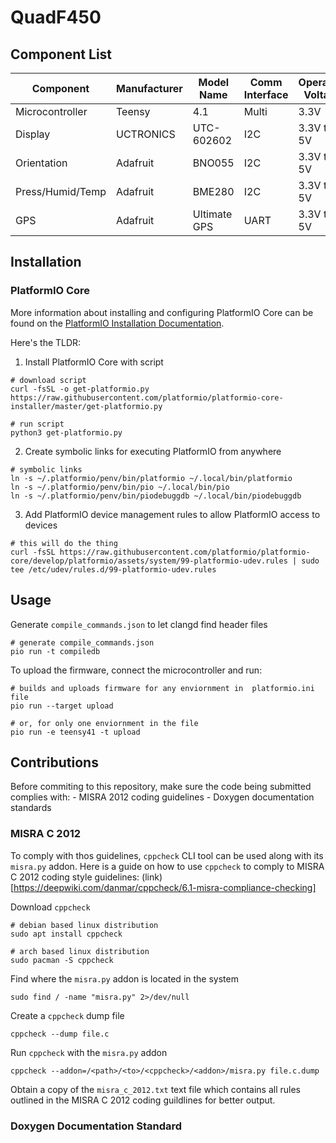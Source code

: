 # QuadF450

## Component List

|    Component      | Manufacturer | Model Name   | Comm Interface | Operating Voltage |
|-------------------|--------------|--------------|----------------|-------------------|
| Microcontroller   | Teensy       | 4.1          | Multi          | 3.3V              |
| Display           | UCTRONICS    | UTC-602602   | I2C            | 3.3V to 5V        |
| Orientation       | Adafruit     | BNO055       | I2C            | 3.3V to 5V        |
| Press/Humid/Temp  | Adafruit     | BME280       | I2C            | 3.3V to 5V        |
| GPS               | Adafruit     | Ultimate GPS | UART           | 3.3V to 5V        |


## Installation

### PlatformIO Core

More information about installing and configuring PlatformIO Core can be found
on the [PlatformIO Installation Documentation](https://docs.platformio.org/en/latest/core/installation/index.html).

Here's the TLDR:

1. Install PlatformIO Core with script
```
# download script
curl -fsSL -o get-platformio.py https://raw.githubusercontent.com/platformio/platformio-core-installer/master/get-platformio.py

# run script
python3 get-platformio.py
```

2. Create symbolic links for executing PlatformIO from anywhere
```
# symbolic links
ln -s ~/.platformio/penv/bin/platformio ~/.local/bin/platformio
ln -s ~/.platformio/penv/bin/pio ~/.local/bin/pio
ln -s ~/.platformio/penv/bin/piodebuggdb ~/.local/bin/piodebuggdb
```

3. Add PlatformIO device management rules to allow PlatformIO access to devices
```
# this will do the thing
curl -fsSL https://raw.githubusercontent.com/platformio/platformio-core/develop/platformio/assets/system/99-platformio-udev.rules | sudo tee /etc/udev/rules.d/99-platformio-udev.rules
```

## Usage

Generate `compile_commands.json` to let clangd find header files
```
# generate compile_commands.json
pio run -t compiledb
```

To upload the firmware, connect the microcontroller and run:
```
# builds and uploads firmware for any enviornment in  platformio.ini file
pio run --target upload

# or, for only one enviornment in the file
pio run -e teensy41 -t upload
```

## Contributions
Before commiting to this repository, make sure the code being submitted complies
with:
    - MISRA 2012 coding guidelines
    - Doxygen documentation standards

### MISRA C 2012
To comply with thos guidelines, `cppcheck` CLI tool can be used along with its
`misra.py` addon. Here is a guide on how to use `cppcheck` to comply to MISRA C
2012 coding style guidelines: (link)[https://deepwiki.com/danmar/cppcheck/6.1-misra-compliance-checking]

Download `cppcheck`
```
# debian based linux distribution
sudo apt install cppcheck

# arch based linux distribution
sudo pacman -S cppcheck
```

Find where the `misra.py` addon is located in the system
```
sudo find / -name "misra.py" 2>/dev/null
```

Create a `cppcheck` dump file
```
cppcheck --dump file.c
```

Run `cppcheck` with the `misra.py` addon
```
cppcheck --addon=/<path>/<to>/<cppcheck>/<addon>/misra.py file.c.dump
```

Obtain a copy of the `misra_c_2012.txt` text file which contains all rules
outlined in the MISRA C 2012 coding guildlines for better output.

### Doxygen Documentation Standard


